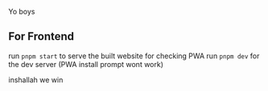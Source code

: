 Yo boys

## For Frontend
run `pnpm start` to serve the built website for checking PWA
run `pnpm dev` for the dev server (PWA install prompt wont work)

inshallah we win
